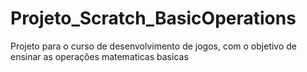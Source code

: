 # Projeto_Scratch_BasicOperations
 Projeto para o curso de desenvolvimento de jogos, com o objetivo de ensinar as operações matematicas basicas

